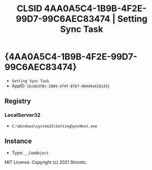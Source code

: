 ﻿---
title: "CLSID 4AA0A5C4-1B9B-4F2E-99D7-99C6AEC83474 | Setting Sync Task"
excerpt: What is COM-Object CLSID 4AA0A5C4-1B9B-4F2E-99D7-99C6AEC83474?
---

# {4AA0A5C4-1B9B-4F2E-99D7-99C6AEC83474}

* `Setting Sync Task`
* AppID: `{bcbb3f8c-2889-474f-8fb7-904d4a416145}`

## Registry


### LocalServer32

* `C:\Windows\system32\SettingSyncHost.exe`

## Instance

* Type: `__ComObject`

MIT License. Copyright (c) 2021 Strontic.


